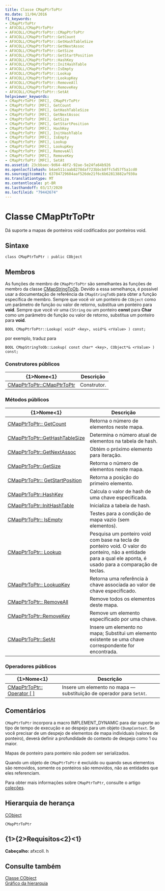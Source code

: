 ```yaml
---
title: Classe CMapPtrToPtr
ms.date: 11/04/2016
f1_keywords:
- CMapPtrToPtr
- AFXCOLL/CMapPtrToPtr
- AFXCOLL/CMapPtrToPtr::CMapPtrToPtr
- AFXCOLL/CMapPtrToPtr::GetCount
- AFXCOLL/CMapPtrToPtr::GetHashTableSize
- AFXCOLL/CMapPtrToPtr::GetNextAssoc
- AFXCOLL/CMapPtrToPtr::GetSize
- AFXCOLL/CMapPtrToPtr::GetStartPosition
- AFXCOLL/CMapPtrToPtr::HashKey
- AFXCOLL/CMapPtrToPtr::InitHashTable
- AFXCOLL/CMapPtrToPtr::IsEmpty
- AFXCOLL/CMapPtrToPtr::Lookup
- AFXCOLL/CMapPtrToPtr::LookupKey
- AFXCOLL/CMapPtrToPtr::RemoveAll
- AFXCOLL/CMapPtrToPtr::RemoveKey
- AFXCOLL/CMapPtrToPtr::SetAt
helpviewer_keywords:
- CMapPtrToPtr [MFC], CMapPtrToPtr
- CMapPtrToPtr [MFC], GetCount
- CMapPtrToPtr [MFC], GetHashTableSize
- CMapPtrToPtr [MFC], GetNextAssoc
- CMapPtrToPtr [MFC], GetSize
- CMapPtrToPtr [MFC], GetStartPosition
- CMapPtrToPtr [MFC], HashKey
- CMapPtrToPtr [MFC], InitHashTable
- CMapPtrToPtr [MFC], IsEmpty
- CMapPtrToPtr [MFC], Lookup
- CMapPtrToPtr [MFC], LookupKey
- CMapPtrToPtr [MFC], RemoveAll
- CMapPtrToPtr [MFC], RemoveKey
- CMapPtrToPtr [MFC], SetAt
ms.assetid: 23cbbaec-9d64-48f2-92ae-5e24fa64b926
ms.openlocfilehash: b4ae511caab8278daf723bbcb8ffc5d57f5a1cd0
ms.sourcegitcommit: 63784729604aaf526de21f6c6b62813882af930a
ms.translationtype: MT
ms.contentlocale: pt-BR
ms.lasthandoff: 03/17/2020
ms.locfileid: "79442674"
---
```

# <a name="cmapptrtoptr-class"></a>Classe CMapPtrToPtr

Dá suporte a mapas de ponteiros void codificados por ponteiros void.

## <a name="syntax"></a>Sintaxe

```
class CMapPtrToPtr : public CObject
```

## <a name="members"></a>Membros

As funções de membro de `CMapPtrToPtr` são semelhantes às funções de membro da classe [CMapStringToOb](../../mfc/reference/cmapstringtoob-class.md). Devido a essa semelhança, é possível usar a documentação de referência da `CMapStringToOb` para obter a função específica de membro. Sempre que você vir um ponteiro de `CObject` como um parâmetro de função ou valor de retorno, substitua um ponteiro para **void**. Sempre que você vir uma `CString` ou um ponteiro **const** para **Char** como um parâmetro de função ou valor de retorno, substitua um ponteiro para **void**.

`BOOL CMapPtrToPtr::Lookup( void* <key>, void*& <rValue> ) const;`

por exemplo, traduz para

`BOOL CMapStringToOb::Lookup( const char* <key>, CObject*& <rValue> ) const;`

### <a name="public-constructors"></a>Construtores públicos

|{1&gt;Nome&lt;1}|Descrição|
|----------|-----------------|
|[CMapPtrToPtr::CMapPtrToPtr](../../mfc/reference/cmapstringtoob-class.md#cmapstringtoob)|Construtor.|

### <a name="public-methods"></a>Métodos públicos

|{1&gt;Nome&lt;1}|Descrição|
|----------|-----------------|
|[CMapPtrToPtr:: GetCount](../../mfc/reference/cmapstringtoob-class.md#getcount)|Retorna o número de elementos neste mapa.|
|[CMapPtrToPtr::GetHashTableSize](../../mfc/reference/cmapstringtoob-class.md#gethashtablesize)|Determina o número atual de elementos na tabela de hash.|
|[CMapPtrToPtr::GetNextAssoc](../../mfc/reference/cmapstringtoob-class.md#getnextassoc)|Obtém o próximo elemento para iteração.|
|[CMapPtrToPtr::GetSize](../../mfc/reference/cmapstringtoob-class.md#getsize)|Retorna o número de elementos neste mapa.|
|[CMapPtrToPtr:: GetStartPosition](../../mfc/reference/cmapstringtoob-class.md#getstartposition)|Retorna a posição do primeiro elemento.|
|[CMapPtrToPtr::HashKey](../../mfc/reference/cmapstringtoob-class.md#hashkey)|Calcula o valor de hash de uma chave especificada.|
|[CMapPtrToPtr::InitHashTable](../../mfc/reference/cmapstringtoob-class.md#inithashtable)|Inicializa a tabela de hash.|
|[CMapPtrToPtr:: IsEmpty](../../mfc/reference/cmapstringtoob-class.md#isempty)|Testes para a condição de mapa vazio (sem elementos).|
|[CMapPtrToPtr:: Lookup](../../mfc/reference/cmapstringtoob-class.md#lookup)|Pesquisa um ponteiro void com base na tecla de ponteiro void. O valor do ponteiro, não a entidade para a qual ele aponta, é usado para a comparação de teclas.|
|[CMapPtrToPtr:: LookupKey](../../mfc/reference/cmapstringtoob-class.md#lookupkey)|Retorna uma referência à chave associada ao valor de chave especificado.|
|[CMapPtrToPtr:: RemoveAll](../../mfc/reference/cmapstringtoob-class.md#removeall)|Remove todos os elementos deste mapa.|
|[CMapPtrToPtr::RemoveKey](../../mfc/reference/cmapstringtoob-class.md#removekey)|Remove um elemento especificado por uma chave.|
|[CMapPtrToPtr::SetAt](../../mfc/reference/cmapstringtoob-class.md#setat)|Insere um elemento no mapa; Substitui um elemento existente se uma chave correspondente for encontrada.|

### <a name="public-operators"></a>Operadores públicos

|{1&gt;Nome&lt;1}|Descrição|
|----------|-----------------|
|[CMapPtrToPtr:: Operator \[ \]](../../mfc/reference/cmapstringtoob-class.md#operator_at)|Insere um elemento no mapa — substituição de operador para `SetAt`.|

## <a name="remarks"></a>Comentários

`CMapPtrToPtr` incorpora a macro IMPLEMENT_DYNAMIC para dar suporte ao tipo de tempo de execução e ao despejo para um objeto `CDumpContext`. Se você precisar de um despejo de elementos de mapa individuais (valores de ponteiro), deverá definir a profundidade do contexto de despejo como 1 ou maior.

Mapas de ponteiro para ponteiro não podem ser serializados.

Quando um objeto de `CMapPtrToPtr` é excluído ou quando seus elementos são removidos, somente os ponteiros são removidos, não as entidades que eles referenciam.

Para obter mais informações sobre `CMapPtrToPtr`, consulte o artigo [coleções](../../mfc/collections.md).

## <a name="inheritance-hierarchy"></a>Hierarquia de herança

[CObject](../../mfc/reference/cobject-class.md)

`CMapPtrToPtr`

## <a name="requirements"></a>{1&gt;{2&gt;Requisitos&lt;2}&lt;1}

**Cabeçalho:** afxcoll. h

## <a name="see-also"></a>Consulte também

[Classe CObject](../../mfc/reference/cobject-class.md)<br/>
[Gráfico da hierarquia](../../mfc/hierarchy-chart.md)
